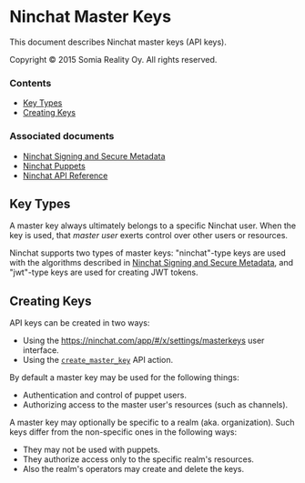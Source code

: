 Ninchat Master Keys
===================

This document describes Ninchat master keys (API keys).

Copyright &copy; 2015 Somia Reality Oy.  All rights reserved.


### Contents

- [Key Types](#key-types)
- [Creating Keys](#creating-keys)


### Associated documents

- [Ninchat Signing and Secure Metadata](master/ninchat.md)
- [Ninchat Puppets](puppet.md)
- [Ninchat API Reference](api.md)


Key Types
---------

A master key always ultimately belongs to a specific Ninchat user.  When the
key is used, that *master user* exerts control over other users or resources.

Ninchat supports two types of master keys: "ninchat"-type keys are used with
the algorithms described in
[Ninchat Signing and Secure Metadata](master/ninchat.md), and "jwt"-type keys
are used for creating JWT tokens.


Creating Keys
-------------

API keys can be created in two ways:

- Using the https://ninchat.com/app/#/x/settings/masterkeys user interface.
- Using the [`create_master_key`](api.md#create_master_key) API action.

By default a master key may be used for the following things:

- Authentication and control of puppet users.
- Authorizing access to the master user's resources (such as channels).

A master key may optionally be specific to a realm (aka. organization).  Such
keys differ from the non-specific ones in the following ways:

- They may not be used with puppets.
- They authorize access only to the specific realm's resources.
- Also the realm's operators may create and delete the keys.

